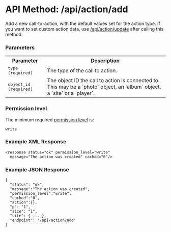 # API Method: /api/action/add

Add a new call-to-action, with the default values set for the action type. If you want to set custom action data, use [/api/action/update](action-update) after calling this method.

### Parameters

<table class="pretty">
  <tr><th>Parameter</th><th>Description</th></tr>
  <tr>
    <td>
      <tt>type (required)</tt>
    </td>
    <td>
      The type of the call to action.
    </td>
  </tr>

  <tr>
    <td>
      <tt>object_id (required)</tt>
    </td>
    <td>
      The object ID the call to action is connected to. This may be a `photo` object, an `album` object, a `site` or a `player`.
    </td>
  </tr>
</table>    

### Permission level 

The minimum required [permission level](index#permission-level) is:

    write


### Example XML Response

    <response status="ok" permission_level="write" 
      message="The action was created" cached="0"/>

    
### Example JSON Response

    {
      "status": "ok", 
      "message":"The action was created",
      "permission_level":"write",
      "cached":"0",
      "action":{},
      "p": "1",
      "size": "1",
      "site": { ... },
      "endpoint": "/api/action/add"
    }

